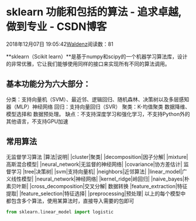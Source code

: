 
# sklearn 功能和包括的算法 - 追求卓越,做到专业 - CSDN博客


2018年12月07日 19:05:42[Waldenz](https://me.csdn.net/enter89)阅读数：81


**sklearn（Scikit learn）**是基于numpy和scipy的一个机器学习算法库，设计的非常优雅，它让我们能够使用同样的接口来实现所有不同的算法调用。
## 基本功能分为六大部分：
分类：支持向量机（SVM）、最近邻、逻辑回归、随机森林、决策树以及多层感知器（MLP）神经网络
回归：支持向量回归（SVR）
聚类：K-均值聚类
数据降维、
模型选择和
数据预处理。
缺点：不支持深度学习和强化学习，不支持Python外的其他语言，不支持GPU加速
## 常用算法
无监督学习算法
|算法|说明|
|cluster|聚类|
|decomposition|因子分解|
|mixture|高斯混合模型|
|neural_network|无监督的神经网络|
|covariance|协方差估计|
监督学习
|tree|决策树|
|svm|支持向量机|
|neighbors|近邻算法|
|linear_model|广义线性模型|
|neural_network|神经网络|
|kernel_ridge|岭回归|
|naive_bayes|朴素贝叶斯|
|cross_decomposition|交叉分解|
数据转换
|feature_extraction|特征提取|
|feature_selection|特征选择|
|preprocessing|预处理|
以上的每个模型中都包含多个算法，使用某算法时，直接导入需要的包即可
```python
from sklearn.linear_model import logistic
```


